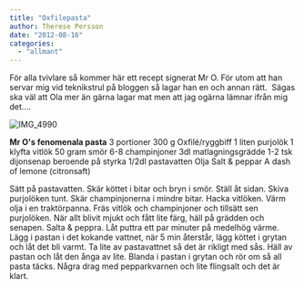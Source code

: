 ```yaml
---
title: "Oxfilepasta"
author: Therese Persson
date: "2012-08-16"
categories: 
  - "allmant"
---
```


För alla tvivlare så kommer här ett recept signerat Mr O. För utom att han servar mig vid teknikstrul på bloggen så lagar han en och annan rätt.  Sägas ska väl att Ola mer än gärna lagar mat men att jag ogärna lämnar ifrån mig det....

![](/static/img/IMG_4990-1024x682.jpg "IMG_4990")

**Mr O's fenomenala pasta** 3 portioner 300 g Oxfilé/ryggbiff 1 liten purjolök 1 klyfta vitlök 50 gram smör 6-8 champinjoner 3dl matlagningsgrädde 1-2 tsk dijonsenap beroende på styrka 1/2dl pastavatten Olja Salt & peppar A dash of lemone (citronsaft)

Sätt på pastavatten. Skär köttet i bitar och bryn i smör. Ställ åt sidan. Skiva purjolöken tunt. Skär champinjonerna i mindre bitar. Hacka vitlöken. Värm olja i en traktörpanna. Fräs vitlök och champinjoner och tillsätt sen purjolöken. När allt blivit mjukt och fått lite färg, häll på grädden och senapen. Salta & peppra. Låt puttra ett par minuter på medelhög värme. Lägg i pastan i det kokande vattnet, när 5 min återstår, lägg köttet i grytan och låt det bli varmt. Ta lite av pastavattnet så det är rikligt med sås. Häll av pastan och låt den ånga av lite. Blanda i pastan i grytan och rör om så all pasta täcks. Några drag med pepparkvarnen och lite flingsalt och det är klart.
